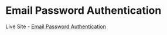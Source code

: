 # Email Password Authentication

Live Site - [Email Password Authentication](https://fanciful-paprenjak-c09c7e.netlify.app/)

